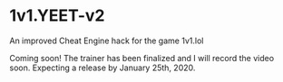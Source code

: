 # 1v1.YEET-v2
An improved Cheat Engine hack for the game 1v1.lol 


Coming soon! The trainer has been finalized and I will record the video soon. Expecting a release by January 25th, 2020. 
